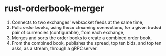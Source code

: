 # rust-orderbook-merger

1. Connects to two exchanges' websocket feeds at the same time,
2. Pulls order books, using these streaming connections, for a given traded pair of currencies (configurable), from each exchange,
3. Merges and sorts the order books to create a combined order book,
4. From the combined book, publishes the spread, top ten bids, and top ten asks, as a stream, through a gRPC server.